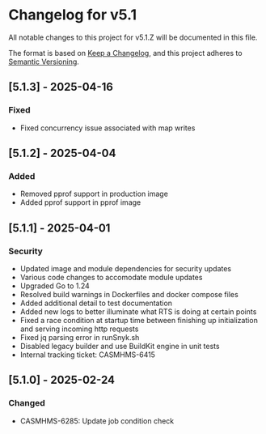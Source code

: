 # Changelog for v5.1

All notable changes to this project for v5.1.Z will be documented in this file.

The format is based on [Keep a Changelog](https://keepachangelog.com/en/1.0.0/),
and this project adheres to [Semantic Versioning](https://semver.org/spec/v2.0.0.html).

## [5.1.3] - 2025-04-16

### Fixed

- Fixed concurrency issue associated with map writes

## [5.1.2] - 2025-04-04

### Added

- Removed pprof support in production image
- Added pprof support in pprof image

## [5.1.1] - 2025-04-01

### Security

- Updated image and module dependencies for security updates
- Various code changes to accomodate module updates
- Upgraded Go to 1.24
- Resolved build warnings in Dockerfiles and docker compose files
- Added additional detail to test documentation
- Added new logs to better illuminate what RTS is doing at certain points
- Fixed a race condition at startup time between finishing up initialization
  and serving incoming http requests
- Fixed jq parsing error in runSnyk.sh
- Disabled legacy builder and use BuildKit engine in unit tests
- Internal tracking ticket: CASMHMS-6415

## [5.1.0] - 2025-02-24

### Changed

- CASMHMS-6285: Update job condition check
